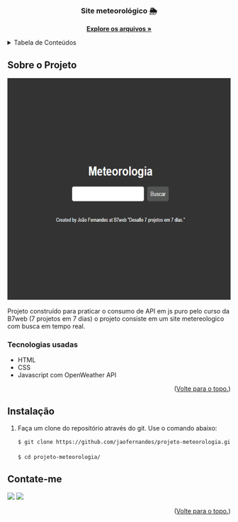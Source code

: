 <div id="top"></div>

<!-- PROJECT LOGO -->
<br />
<div align="center">
  <a href="https://github.com/jaofernandes/projeto-meteorologia">
    
  </a>

  <h3 align="center">Site meteorológico 🌦</h3>

  <p align="center">
    <a href="https://github.com/jaofernandes/projeto-meteorologia"><strong>Explore os arquivos »</strong></a>
  </p>
</div>



<!-- TABLE OF CONTENTS -->
<details>
  <summary>Tabela de Conteúdos</summary>
  <ol>
    <li>
      <a href="#Sobre-o-Projeto">Sobre o Projeto</a>
      <ul>
        <li><a href="#Tecnologias-usadas">Tecnologias usadas</a></li>
      </ul>
    </li>
        <li><a href="#instalação">Instalação</a></li>
      </ul>
    </li>
    <li><a href="#contate-me">Contato</a></li>
  </ol>
</details>



<!-- ABOUT THE PROJECT -->
## Sobre o Projeto

<img src="https://github.com/jaofernandes/projeto-meteorologia/blob/main/assets/images/Anima%C3%A7%C3%A3o.gif" height="500">

Projeto construído para praticar o consumo de API em js puro pelo curso da B7web (7 projetos em 7 dias) o projeto consiste em um site metereologico com busca em tempo real.
### Tecnologias usadas

* HTML
* CSS
* Javascript com OpenWeather API

<p align="right">(<a href="#top">Volte para o topo.</a>)</p>



<!-- GETTING STARTED -->

## Instalação


1. Faça um clone do repositório através do git. Use o comando abaixo:
   ```sh
   $ git clone https://github.com/jaofernandes/projeto-meteorologia.git
   
   $ cd projeto-meteorologia/

<!-- CONTACT -->
## Contate-me

<div> 
  <a href="https://www.linkedin.com/in/jo%C3%A3o-fernandes-4476b8175/" target="_blank"><img src="https://img.shields.io/badge/-LinkedIn-%230077B5?style=for-the-badge&logo=linkedin&logoColor=white" target="_blank"></a> 
  <a href="https://www.instagram.com/juao.fer/" target="_blank"><img src="https://img.shields.io/badge/-Instagram-%23E4405F?style=for-the-badge&logo=instagram&logoColor=white" target="_blank"></a>
  

<p align="right">(<a href="#top">Volte para o topo.</a>)</p>
